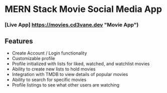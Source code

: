 # MERN Stack Movie Social Media App
### [Live App] https://movies.cd3vane.dev "Movie App")

## Features
- Create Account / Login functionality
- Customizable profile
- Profile initialized with lists for liked, watched, and watchlist movies
- Ability to create new lists to hold movies
- Integration with TMDB to view details of popular movies
- Ability to search for specific movies
- Profile listings to see what other users are watching


